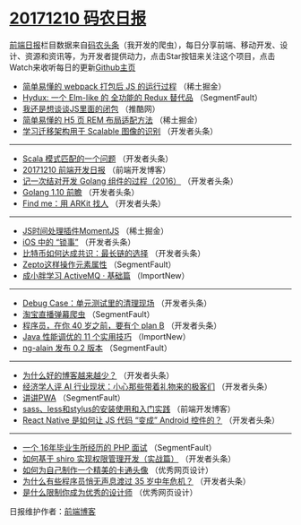 # [20171210 码农日报](https://toutiao.qdkfweb.cn/date/2017/12/10)

[前端日报](https://qdkfweb.cn/c/news)栏目数据来自[码农头条](https://toutiao.qdkfweb.cn/)（我开发的爬虫），每日分享前端、移动开发、设计、资源和资讯等，为开发者提供动力，点击Star按钮来关注这个项目，点击Watch来收听每日的更新[Github主页](https://github.com/kujian/frontendDaily)
* [简单易懂的 webpack 打包后 JS 的运行过程](https://toutiao.qdkfweb.cn/59231.html) （稀土掘金）
* [Hydux: 一个 Elm-like 的 全功能的 Redux 替代品](https://toutiao.qdkfweb.cn/59225.html) （SegmentFault）
* [我还是想谈谈JS里面的闭包](https://toutiao.qdkfweb.cn/59227.html) （推酷网）
* [简单易懂的 H5 页 REM 布局适配方法](https://toutiao.qdkfweb.cn/59230.html) （稀土掘金）
* [学习迁移架构用于 Scalable 图像的识别](https://toutiao.qdkfweb.cn/59186.html) （开发者头条）

***
* [Scala 模式匹配的一个问题](https://toutiao.qdkfweb.cn/59188.html) （开发者头条）
* [20171210 前端开发日报](https://toutiao.qdkfweb.cn/59255.html) （前端开发博客）
* [记一次结对开发 Golang 组件的过程（2016）](https://toutiao.qdkfweb.cn/59179.html) （开发者头条）
* [Golang 1.10 前瞻](https://toutiao.qdkfweb.cn/59191.html) （开发者头条）
* [Find me：用 ARKit 找人](https://toutiao.qdkfweb.cn/59192.html) （开发者头条）

***
* [JS时间处理插件MomentJS](https://toutiao.qdkfweb.cn/59229.html) （稀土掘金）
* [iOS 中的 “锁事”](https://toutiao.qdkfweb.cn/59185.html) （开发者头条）
* [比特币如何达成共识：最长链的选择](https://toutiao.qdkfweb.cn/59196.html) （开发者头条）
* [Zepto这样操作元素属性](https://toutiao.qdkfweb.cn/59220.html) （SegmentFault）
* [成小胖学习 ActiveMQ · 基础篇](https://toutiao.qdkfweb.cn/59253.html) （ImportNew）

***
* [Debug Case：单元测试里的清理现场](https://toutiao.qdkfweb.cn/59187.html) （开发者头条）
* [淘宝直播弹幕爬虫](https://toutiao.qdkfweb.cn/59221.html) （SegmentFault）
* [程序员，在你 40 岁之前，要有个 plan B](https://toutiao.qdkfweb.cn/59177.html) （开发者头条）
* [Java 性能调优的 11 个实用技巧](https://toutiao.qdkfweb.cn/59254.html) （ImportNew）
* [ng-alain 发布 0.2 版本](https://toutiao.qdkfweb.cn/59222.html) （SegmentFault）

***
* [为什么好的博客越来越少？](https://toutiao.qdkfweb.cn/59178.html) （开发者头条）
* [经济学人评 AI 行业现状：小心那些带着礼物来的极客们](https://toutiao.qdkfweb.cn/59189.html) （开发者头条）
* [讲讲PWA](https://toutiao.qdkfweb.cn/59223.html) （SegmentFault）
* [sass、less和stylus的安装使用和入门实践](https://toutiao.qdkfweb.cn/59256.html) （前端开发博客）
* [React Native 是如何让 JS 代码 “变成” Android 控件的？](https://toutiao.qdkfweb.cn/59190.html) （开发者头条）

***
* [一个 16年毕业生所经历的 PHP 面试](https://toutiao.qdkfweb.cn/59224.html) （SegmentFault）
* [如何基于 shiro 实现权限管理开发（实战篇）](https://toutiao.qdkfweb.cn/59180.html) （开发者头条）
* [如何为自己制作一个精美的卡通头像](https://toutiao.qdkfweb.cn/59258.html) （优秀网页设计）
* [为什么有些程序员悄无声息渡过 35 岁中年危机？](https://toutiao.qdkfweb.cn/59181.html) （开发者头条）
* [是什么限制你成为优秀的设计师](https://toutiao.qdkfweb.cn/59259.html) （优秀网页设计）

日报维护作者：[前端博客](https://qdkfweb.cn/) 